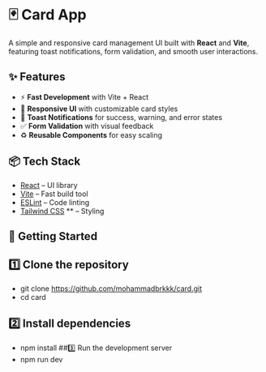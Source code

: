# 🃏 Card App

A simple and responsive card management UI built with **React** and **Vite**, featuring toast notifications, form validation, and smooth user interactions.

## ✨ Features

- ⚡ **Fast Development** with Vite + React
- 🎨 **Responsive UI** with customizable card styles
- 🔔 **Toast Notifications** for success, warning, and error states
- ✅ **Form Validation** with visual feedback
- ♻ **Reusable Components** for easy scaling

## 📦 Tech Stack

- [React](https://react.dev/) – UI library
- [Vite](https://vitejs.dev/) – Fast build tool
- [ESLint](https://eslint.org/) – Code linting
- [Tailwind CSS](https://tailwindcss.com/) ** – Styling

## 🚀 Getting Started

## 1️⃣ Clone the repository
- git clone https://github.com/mohammadbrkkk/card.git
- cd card
## 2️⃣ Install dependencies
- npm install
##3️⃣ Run the development server
- npm run dev
